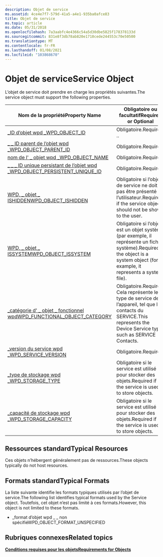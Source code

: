 ```yaml
---
description: Objet de service
ms.assetid: 4ce4e7f7-579d-41a5-a4e1-935ba0afce83
title: Objet de service
ms.topic: article
ms.date: 05/31/2018
ms.openlocfilehash: 7a3aabfc4e4366c54a5d30dbe5825f178378133d
ms.sourcegitcommit: 831e8f3db78ab820e1710cede244553c70e50500
ms.translationtype: MT
ms.contentlocale: fr-FR
ms.lasthandoff: 01/08/2021
ms.locfileid: "103868670"
---
```

# <a name="service-object"></a><span data-ttu-id="3abec-103">Objet de service</span><span class="sxs-lookup"><span data-stu-id="3abec-103">Service Object</span></span>

<span data-ttu-id="3abec-104">L’objet de service doit prendre en charge les propriétés suivantes.</span><span class="sxs-lookup"><span data-stu-id="3abec-104">The service object must support the following properties.</span></span>



| <span data-ttu-id="3abec-105">Nom de la propriété</span><span class="sxs-lookup"><span data-stu-id="3abec-105">Property Name</span></span>                                                                                                                      | <span data-ttu-id="3abec-106">Obligatoire ou facultatif</span><span class="sxs-lookup"><span data-stu-id="3abec-106">Required or Optional</span></span>                                                                  |
|------------------------------------------------------------------------------------------------------------------------------------|---------------------------------------------------------------------------------------|
| <span data-ttu-id="3abec-107">[\_ID d’objet wpd \_](/previous-versions/windows/hardware/drivers/ff597893(v=vs.85))</span><span class="sxs-lookup"><span data-stu-id="3abec-107">[WPD\_OBJECT\_ID](/previous-versions/windows/hardware/drivers/ff597893(v=vs.85))</span></span>                                                         | <span data-ttu-id="3abec-108">Obligatoire.</span><span class="sxs-lookup"><span data-stu-id="3abec-108">Required.</span></span> <span data-ttu-id="3abec-109">.</span><span class="sxs-lookup"><span data-stu-id="3abec-109">.</span></span>                                                                           |
| <span data-ttu-id="3abec-110">[\_ \_ ID parent de l’objet wpd \_](/previous-versions/windows/hardware/drivers/ff597893(v=vs.85))</span><span class="sxs-lookup"><span data-stu-id="3abec-110">[WPD\_OBJECT\_PARENT\_ID](/previous-versions/windows/hardware/drivers/ff597893(v=vs.85))</span></span>                                   | <span data-ttu-id="3abec-111">Obligatoire.</span><span class="sxs-lookup"><span data-stu-id="3abec-111">Required.</span></span>                                                                             |
| <span data-ttu-id="3abec-112">[nom de l' \_ objet wpd \_](/previous-versions/windows/hardware/drivers/ff597893(v=vs.85))</span><span class="sxs-lookup"><span data-stu-id="3abec-112">[WPD\_OBJECT\_NAME](/previous-versions/windows/hardware/drivers/ff597893(v=vs.85))</span></span>                                                   | <span data-ttu-id="3abec-113">Obligatoire.</span><span class="sxs-lookup"><span data-stu-id="3abec-113">Required.</span></span>                                                                             |
| <span data-ttu-id="3abec-114">[\_ \_ \_ ID unique persistant de l’objet wpd \_](/previous-versions/windows/hardware/drivers/ff597893(v=vs.85))</span><span class="sxs-lookup"><span data-stu-id="3abec-114">[WPD\_OBJECT\_PERSISTENT\_UNIQUE\_ID](/previous-versions/windows/hardware/drivers/ff597893(v=vs.85))</span></span> | <span data-ttu-id="3abec-115">Obligatoire.</span><span class="sxs-lookup"><span data-stu-id="3abec-115">Required.</span></span>                                                                             |
| <span data-ttu-id="3abec-116">[WPD, \_ objet \_ ISHIDDEN](/previous-versions/windows/hardware/drivers/ff597893(v=vs.85))</span><span class="sxs-lookup"><span data-stu-id="3abec-116">[WPD\_OBJECT\_ISHIDDEN](/previous-versions/windows/hardware/drivers/ff597893(v=vs.85))</span></span>                                       | <span data-ttu-id="3abec-117">Obligatoire si l’objet de service ne doit pas être présenté à l’utilisateur.</span><span class="sxs-lookup"><span data-stu-id="3abec-117">Required if the service object should not be shown to the user.</span></span>                       |
| <span data-ttu-id="3abec-118">[WPD, \_ objet \_ ISSYSTEM](/previous-versions/windows/hardware/drivers/ff597893(v=vs.85))</span><span class="sxs-lookup"><span data-stu-id="3abec-118">[WPD\_OBJECT\_ISSYSTEM](/previous-versions/windows/hardware/drivers/ff597893(v=vs.85))</span></span>                                       | <span data-ttu-id="3abec-119">Obligatoire si l’objet est un objet système (par exemple, il représente un fichier système).</span><span class="sxs-lookup"><span data-stu-id="3abec-119">Required if the object is a system object (for example, it represents a system file).</span></span> |
| <span data-ttu-id="3abec-120">[\_catégorie d' \_ objet \_ fonctionnel wpd](/previous-versions/windows/hardware/drivers/ff597893(v=vs.85))</span><span class="sxs-lookup"><span data-stu-id="3abec-120">[WPD\_FUNCTIONAL\_OBJECT\_CATEGORY](/previous-versions/windows/hardware/drivers/ff597893(v=vs.85))</span></span>     | <span data-ttu-id="3abec-121">Obligatoire.</span><span class="sxs-lookup"><span data-stu-id="3abec-121">Required.</span></span> <span data-ttu-id="3abec-122">Cela représente le type de service de l’appareil, tel que les contacts du SERVICE.</span><span class="sxs-lookup"><span data-stu-id="3abec-122">This represents the Device Service type, such as SERVICE Contacts.</span></span>          |
| <span data-ttu-id="3abec-123">[\_version du service wpd \_](/previous-versions/windows/hardware/drivers/ff597893(v=vs.85))</span><span class="sxs-lookup"><span data-stu-id="3abec-123">[WPD\_SERVICE\_VERSION](/previous-versions/windows/hardware/drivers/ff597893(v=vs.85))</span></span>                                       | <span data-ttu-id="3abec-124">Obligatoire.</span><span class="sxs-lookup"><span data-stu-id="3abec-124">Required.</span></span>                                                                             |
| <span data-ttu-id="3abec-125">[\_type de stockage wpd \_](/previous-versions/windows/hardware/drivers/ff597893(v=vs.85))</span><span class="sxs-lookup"><span data-stu-id="3abec-125">[WPD\_STORAGE\_TYPE](/previous-versions/windows/hardware/drivers/ff597893(v=vs.85))</span></span>                                                | <span data-ttu-id="3abec-126">Obligatoire si le service est utilisé pour stocker des objets.</span><span class="sxs-lookup"><span data-stu-id="3abec-126">Required if the service is used to store objects.</span></span>                                     |
| <span data-ttu-id="3abec-127">[\_capacité de stockage wpd \_](/previous-versions/windows/hardware/drivers/ff597865(v=vs.85))</span><span class="sxs-lookup"><span data-stu-id="3abec-127">[WPD\_STORAGE\_CAPACITY](/previous-versions/windows/hardware/drivers/ff597865(v=vs.85))</span></span>                                    | <span data-ttu-id="3abec-128">Obligatoire si le service est utilisé pour stocker des objets.</span><span class="sxs-lookup"><span data-stu-id="3abec-128">Required if the service is used to store objects.</span></span>                                     |



 

## <a name="typical-resources"></a><span data-ttu-id="3abec-129">Ressources standard</span><span class="sxs-lookup"><span data-stu-id="3abec-129">Typical Resources</span></span>

<span data-ttu-id="3abec-130">Ces objets n’hébergent généralement pas de ressources.</span><span class="sxs-lookup"><span data-stu-id="3abec-130">These objects typically do not host resources.</span></span>

## <a name="typical-formats"></a><span data-ttu-id="3abec-131">Formats standard</span><span class="sxs-lookup"><span data-stu-id="3abec-131">Typical Formats</span></span>

<span data-ttu-id="3abec-132">La liste suivante identifie les formats typiques utilisés par l’objet de service.</span><span class="sxs-lookup"><span data-stu-id="3abec-132">The following list identifies typical formats used by the Service object.</span></span> <span data-ttu-id="3abec-133">Toutefois, cet objet n’est pas limité à ces formats.</span><span class="sxs-lookup"><span data-stu-id="3abec-133">However, this object is not limited to these formats.</span></span>

-   <span data-ttu-id="3abec-134">\_format d’objet wpd \_ \_ non spécifié</span><span class="sxs-lookup"><span data-stu-id="3abec-134">WPD\_OBJECT\_FORMAT\_UNSPECIFIED</span></span>

## <a name="related-topics"></a><span data-ttu-id="3abec-135">Rubriques connexes</span><span class="sxs-lookup"><span data-stu-id="3abec-135">Related topics</span></span>

<dl> <dt>

[<span data-ttu-id="3abec-136">**Conditions requises pour les objets**</span><span class="sxs-lookup"><span data-stu-id="3abec-136">**Requirements for Objects**</span></span>](requirements-for-objects.md)
</dt> </dl>

 

 
